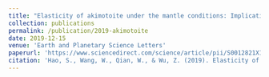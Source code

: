 ```yaml
---
title: "Elasticity of akimotoite under the mantle conditions: Implications for multiple discontinuities and seismic anisotropies at the depth of∼ 600–750 km in subduction zones"
collection: publications
permalink: /publication/2019-akimotoite
date: 2019-12-15
venue: 'Earth and Planetary Science Letters'
paperurl: 'https://www.sciencedirect.com/science/article/pii/S0012821X19305229'
citation: 'Hao, S., Wang, W., Qian, W., & Wu, Z. (2019). Elasticity of akimotoite under the mantle conditions: Implications for multiple discontinuities and seismic anisotropies at the depth of ∼600–750 km in subduction zones. <i>Earth and Planetary Science Letters</i>, 528, 115830.'
---
```

